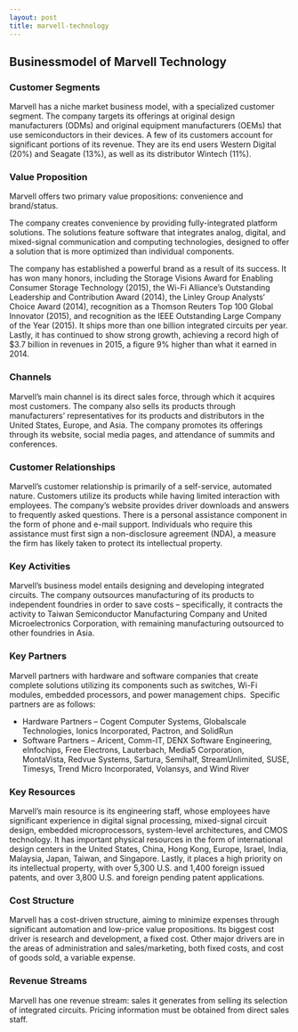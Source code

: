 ```yaml
---
layout: post
title: marvell-technology
---
```


Businessmodel of Marvell Technology
------------------------------------

### Customer Segments

Marvell has a niche market business model, with a specialized customer segment. The company targets its offerings at original design manufacturers (ODMs) and original equipment manufacturers (OEMs) that use semiconductors in their devices. A few of its customers account for significant portions of its revenue. They are its end users Western Digital (20%) and Seagate (13%), as well as its distributor Wintech (11%).

### Value Proposition

Marvell offers two primary value propositions: convenience and brand/status.

The company creates convenience by providing fully-integrated platform solutions. The solutions feature software that integrates analog, digital, and mixed-signal communication and computing technologies, designed to offer a solution that is more optimized than individual components.

The company has established a powerful brand as a result of its success. It has won many honors, including the Storage Visions Award for Enabling Consumer Storage Technology (2015), the Wi-Fi Alliance’s Outstanding Leadership and Contribution Award (2014), the Linley Group Analysts‘ Choice Award (2014), recognition as a Thomson Reuters Top 100 Global Innovator (2015), and recognition as the IEEE Outstanding Large Company of the Year (2015). It ships more than one billion integrated circuits per year. Lastly, it has continued to show strong growth, achieving a record high of $3.7 billion in revenues in 2015, a figure 9% higher than what it earned in 2014.

### Channels

Marvell’s main channel is its direct sales force, through which it acquires most customers. The company also sells its products through manufacturers’ representatives for its products and distributors in the United States, Europe, and Asia. The company promotes its offerings through its website, social media pages, and attendance of summits and conferences.

### Customer Relationships

Marvell’s customer relationship is primarily of a self-service, automated nature. Customers utilize its products while having limited interaction with employees. The company’s website provides driver downloads and answers to frequently asked questions. There is a personal assistance component in the form of phone and e-mail support. Individuals who require this assistance must first sign a non-disclosure agreement (NDA), a measure the firm has likely taken to protect its intellectual property.

### Key Activities

Marvell’s business model entails designing and developing integrated circuits. The company outsources manufacturing of its products to independent foundries in order to save costs – specifically, it contracts the activity to Taiwan Semiconductor Manufacturing Company and United Microelectronics Corporation, with remaining manufacturing outsourced to other foundries in Asia.

### Key Partners

Marvell partners with hardware and software companies that create complete solutions utilizing its components such as switches, Wi-Fi modules, embedded processors, and power management chips.  Specific partners are as follows:

 * Hardware Partners – Cogent Computer Systems, Globalscale Technologies, Ionics Incorporated, Pactron, and SolidRun
* Software Partners – Aricent, Comm-IT, DENX Software Engineering, eInfochips, Free Electrons, Lauterbach, Media5 Corporation, MontaVista, Redvue Systems, Sartura, Semihalf, StreamUnlimited, SUSE, Timesys, Trend Micro Incorporated, Volansys, and Wind River
 ### Key Resources

Marvell’s main resource is its engineering staff, whose employees have significant experience in digital signal processing, mixed-signal circuit design, embedded microprocessors, system-level architectures, and CMOS technology. It has important physical resources in the form of international design centers in the United States, China, Hong Kong, Europe, Israel, India, Malaysia, Japan, Taiwan, and Singapore. Lastly, it places a high priority on its intellectual property, with over 5,300 U.S. and 1,400 foreign issued patents, and over 3,800 U.S. and foreign pending patent applications.

### Cost Structure

Marvell has a cost-driven structure, aiming to minimize expenses through significant automation and low-price value propositions. Its biggest cost driver is research and development, a fixed cost. Other major drivers are in the areas of administration and sales/marketing, both fixed costs, and cost of goods sold, a variable expense.

### Revenue Streams

Marvell has one revenue stream: sales it generates from selling its selection of integrated circuits. Pricing information must be obtained from direct sales staff.
